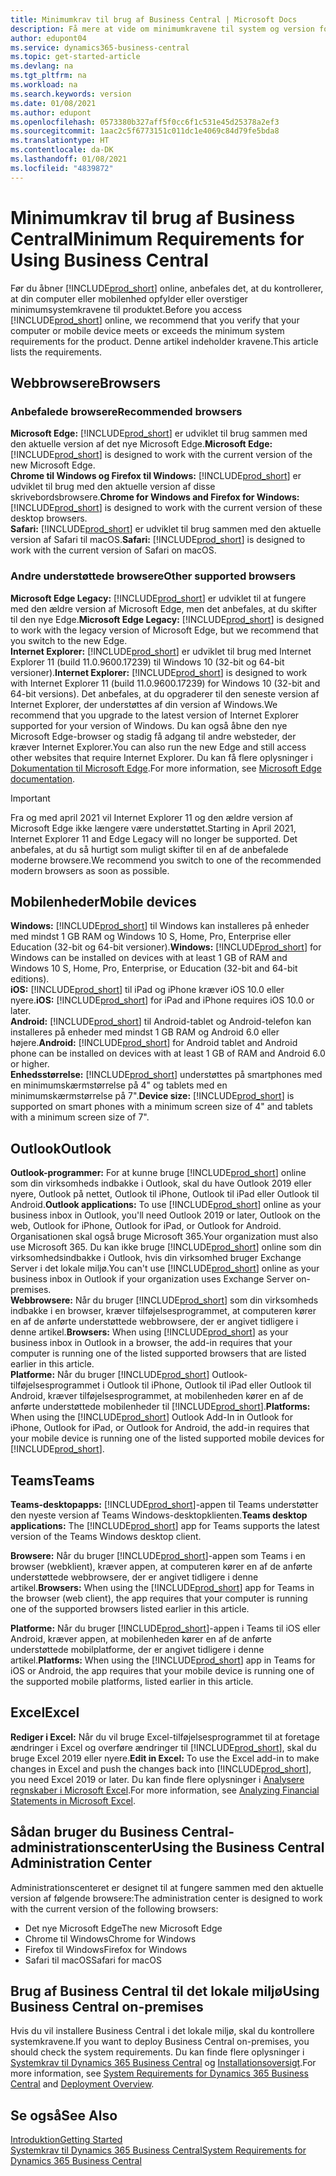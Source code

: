 ```yaml
---
title: Minimumkrav til brug af Business Central | Microsoft Docs
description: Få mere at vide om minimumkravene til system og version for brug af Business Central online.
author: edupont04
ms.service: dynamics365-business-central
ms.topic: get-started-article
ms.devlang: na
ms.tgt_pltfrm: na
ms.workload: na
ms.search.keywords: version
ms.date: 01/08/2021
ms.author: edupont
ms.openlocfilehash: 0573380b327aff5f0cc6f1c531e45d25378a2ef3
ms.sourcegitcommit: 1aac2c5f6773151c011dc1e4069c84d79fe5bda8
ms.translationtype: HT
ms.contentlocale: da-DK
ms.lasthandoff: 01/08/2021
ms.locfileid: "4839872"
---
```

# <a name="minimum-requirements-for-using-business-central"></a><span data-ttu-id="f75a3-103">Minimumkrav til brug af Business Central</span><span class="sxs-lookup"><span data-stu-id="f75a3-103">Minimum Requirements for Using Business Central</span></span>

<span data-ttu-id="f75a3-104">Før du åbner [!INCLUDE[prod_short](includes/prod_short.md)] online, anbefales det, at du kontrollerer, at din computer eller mobilenhed opfylder eller overstiger minimumsystemkravene til produktet.</span><span class="sxs-lookup"><span data-stu-id="f75a3-104">Before you access [!INCLUDE[prod_short](includes/prod_short.md)] online, we recommend that you verify that your computer or mobile device meets or exceeds the minimum system requirements for the product.</span></span> <span data-ttu-id="f75a3-105">Denne artikel indeholder kravene.</span><span class="sxs-lookup"><span data-stu-id="f75a3-105">This article lists the requirements.</span></span>  

## <a name="browsers"></a><span data-ttu-id="f75a3-106">Webbrowsere</span><span class="sxs-lookup"><span data-stu-id="f75a3-106">Browsers</span></span>

### <a name="recommended-browsers"></a><span data-ttu-id="f75a3-107">Anbefalede browsere</span><span class="sxs-lookup"><span data-stu-id="f75a3-107">Recommended browsers</span></span>

<span data-ttu-id="f75a3-108">**Microsoft Edge:** [!INCLUDE[prod_short](includes/prod_short.md)] er udviklet til brug sammen med den aktuelle version af det nye Microsoft Edge.</span><span class="sxs-lookup"><span data-stu-id="f75a3-108">**Microsoft Edge:** [!INCLUDE[prod_short](includes/prod_short.md)] is designed to work with the current version of the new Microsoft Edge.</span></span>  
<span data-ttu-id="f75a3-109">**Chrome til Windows og Firefox til Windows:** [!INCLUDE[prod_short](includes/prod_short.md)] er udviklet til brug med den aktuelle version af disse skrivebordsbrowsere.</span><span class="sxs-lookup"><span data-stu-id="f75a3-109">**Chrome for Windows and Firefox for Windows:** [!INCLUDE[prod_short](includes/prod_short.md)] is designed to work with the current version of these desktop browsers.</span></span>  
<span data-ttu-id="f75a3-110">**Safari:** [!INCLUDE[prod_short](includes/prod_short.md)] er udviklet til brug sammen med den aktuelle version af Safari til macOS.</span><span class="sxs-lookup"><span data-stu-id="f75a3-110">**Safari:** [!INCLUDE[prod_short](includes/prod_short.md)] is designed to work with the current version of Safari on macOS.</span></span>  

### <a name="other-supported-browsers"></a><span data-ttu-id="f75a3-111">Andre understøttede browsere</span><span class="sxs-lookup"><span data-stu-id="f75a3-111">Other supported browsers</span></span>

<span data-ttu-id="f75a3-112">**Microsoft Edge Legacy:** [!INCLUDE[prod_short](includes/prod_short.md)] er udviklet til at fungere med den ældre version af Microsoft Edge, men det anbefales, at du skifter til den nye Edge.</span><span class="sxs-lookup"><span data-stu-id="f75a3-112">**Microsoft Edge Legacy:** [!INCLUDE[prod_short](includes/prod_short.md)] is designed to work with the legacy version of Microsoft Edge, but we recommend that you switch to the new Edge.</span></span>  
<span data-ttu-id="f75a3-113">**Internet Explorer:** [!INCLUDE[prod_short](includes/prod_short.md)] er udviklet til brug med Internet Explorer 11 (build 11.0.9600.17239) til Windows 10 (32-bit og 64-bit versioner).</span><span class="sxs-lookup"><span data-stu-id="f75a3-113">**Internet Explorer:** [!INCLUDE[prod_short](includes/prod_short.md)] is designed to work with Internet Explorer 11 (build 11.0.9600.17239) for Windows 10 (32-bit and 64-bit versions).</span></span> <span data-ttu-id="f75a3-114">Det anbefales, at du opgraderer til den seneste version af Internet Explorer, der understøttes af din version af Windows.</span><span class="sxs-lookup"><span data-stu-id="f75a3-114">We recommend that you upgrade to the latest version of Internet Explorer supported for your version of Windows.</span></span> <span data-ttu-id="f75a3-115">Du kan også åbne den nye Microsoft Edge-browser og stadig få adgang til andre websteder, der kræver Internet Explorer.</span><span class="sxs-lookup"><span data-stu-id="f75a3-115">You can also run the new Edge and still access other websites that require Internet Explorer.</span></span> <span data-ttu-id="f75a3-116">Du kan få flere oplysninger i [Dokumentation til Microsoft Edge](/deployedge/edge-ie-mode).</span><span class="sxs-lookup"><span data-stu-id="f75a3-116">For more information, see [Microsoft Edge documentation](/deployedge/edge-ie-mode).</span></span>

> [!IMPORTANT]
> <span data-ttu-id="f75a3-117">Fra og med april 2021 vil Internet Explorer 11 og den ældre version af Microsoft Edge ikke længere være understøttet.</span><span class="sxs-lookup"><span data-stu-id="f75a3-117">Starting in April 2021, Internet Explorer 11 and Edge Legacy will no longer be supported.</span></span> <span data-ttu-id="f75a3-118">Det anbefales, at du så hurtigt som muligt skifter til en af de anbefalede moderne browsere.</span><span class="sxs-lookup"><span data-stu-id="f75a3-118">We recommend you switch to one of the recommended modern browsers as soon as possible.</span></span>

## <a name="mobile-devices"></a><span data-ttu-id="f75a3-119">Mobilenheder</span><span class="sxs-lookup"><span data-stu-id="f75a3-119">Mobile devices</span></span>

<span data-ttu-id="f75a3-120">**Windows:** [!INCLUDE[prod_short](includes/prod_short.md)] til Windows kan installeres på enheder med mindst 1 GB RAM og Windows 10 S, Home, Pro, Enterprise eller Education (32-bit og 64-bit versioner).</span><span class="sxs-lookup"><span data-stu-id="f75a3-120">**Windows:** [!INCLUDE[prod_short](includes/prod_short.md)] for Windows can be installed on devices with at least 1 GB of RAM and Windows 10 S, Home, Pro, Enterprise, or Education (32-bit and 64-bit editions).</span></span>  
<span data-ttu-id="f75a3-121">**iOS:** [!INCLUDE[prod_short](includes/prod_short.md)] til iPad og iPhone kræver iOS 10.0 eller nyere.</span><span class="sxs-lookup"><span data-stu-id="f75a3-121">**iOS:** [!INCLUDE[prod_short](includes/prod_short.md)] for iPad and iPhone requires iOS 10.0 or later.</span></span>  
<span data-ttu-id="f75a3-122">**Android:** [!INCLUDE[prod_short](includes/prod_short.md)] til Android-tablet og Android-telefon kan installeres på enheder med mindst 1 GB RAM og Android 6.0 eller højere.</span><span class="sxs-lookup"><span data-stu-id="f75a3-122">**Android:** [!INCLUDE[prod_short](includes/prod_short.md)] for Android tablet and Android phone can be installed on devices with at least 1 GB of RAM and Android 6.0 or higher.</span></span>  
<span data-ttu-id="f75a3-123">**Enhedsstørrelse:** [!INCLUDE[prod_short](includes/prod_short.md)] understøttes på smartphones med en minimumskærmstørrelse på 4" og tablets med en minimumskærmstørrelse på 7".</span><span class="sxs-lookup"><span data-stu-id="f75a3-123">**Device size:** [!INCLUDE[prod_short](includes/prod_short.md)] is supported on smart phones with a minimum screen size of 4" and tablets with a minimum screen size of 7".</span></span>  

## <a name="outlook"></a><span data-ttu-id="f75a3-124">Outlook</span><span class="sxs-lookup"><span data-stu-id="f75a3-124">Outlook</span></span>

<span data-ttu-id="f75a3-125">**Outlook-programmer:** For at kunne bruge [!INCLUDE[prod_short](includes/prod_short.md)] online som din virksomheds indbakke i Outlook, skal du have Outlook 2019 eller nyere, Outlook på nettet, Outlook til iPhone, Outlook til iPad eller Outlook til Android.</span><span class="sxs-lookup"><span data-stu-id="f75a3-125">**Outlook applications:** To use [!INCLUDE[prod_short](includes/prod_short.md)] online as your business inbox in Outlook, you'll need Outlook 2019 or later, Outlook on the web, Outlook for iPhone, Outlook for iPad, or Outlook for Android.</span></span> <span data-ttu-id="f75a3-126">Organisationen skal også bruge Microsoft 365.</span><span class="sxs-lookup"><span data-stu-id="f75a3-126">Your organization must also use Microsoft 365.</span></span> <span data-ttu-id="f75a3-127">Du kan ikke bruge [!INCLUDE[prod_short](includes/prod_short.md)] online som din virksomhedsindbakke i Outlook, hvis din virksomhed bruger Exchange Server i det lokale miljø.</span><span class="sxs-lookup"><span data-stu-id="f75a3-127">You can't use [!INCLUDE[prod_short](includes/prod_short.md)] online as your business inbox in Outlook if your organization uses Exchange Server on-premises.</span></span>  
<span data-ttu-id="f75a3-128">**Webbrowsere:** Når du bruger [!INCLUDE[prod_short](includes/prod_short.md)] som din virksomheds indbakke i en browser, kræver tilføjelsesprogrammet, at computeren kører en af de anførte understøttede webbrowsere, der er angivet tidligere i denne artikel.</span><span class="sxs-lookup"><span data-stu-id="f75a3-128">**Browsers:** When using [!INCLUDE[prod_short](includes/prod_short.md)] as your business inbox in Outlook in a browser, the add-in requires that your computer is running one of the listed supported browsers that are listed earlier in this article.</span></span>  
<span data-ttu-id="f75a3-129">**Platforme:** Når du bruger [!INCLUDE[prod_short](includes/prod_short.md)] Outlook-tilføjelsesprogrammet i Outlook til iPhone, Outlook til iPad eller Outlook til Android, kræver tilføjelsesprogrammet, at mobilenheden kører en af de anførte understøttede mobilenheder til [!INCLUDE[prod_short](includes/prod_short.md)].</span><span class="sxs-lookup"><span data-stu-id="f75a3-129">**Platforms:** When using the [!INCLUDE[prod_short](includes/prod_short.md)] Outlook Add-In in Outlook for iPhone, Outlook for iPad, or Outlook for Android, the add-in requires that your mobile device is running one of the listed supported mobile devices for [!INCLUDE[prod_short](includes/prod_short.md)].</span></span>  

## <a name="teams"></a><span data-ttu-id="f75a3-130">Teams</span><span class="sxs-lookup"><span data-stu-id="f75a3-130">Teams</span></span>

<span data-ttu-id="f75a3-131">**Teams-desktopapps:** [!INCLUDE[prod_short](includes/prod_short.md)]-appen til Teams understøtter den nyeste version af Teams Windows-desktopklienten.</span><span class="sxs-lookup"><span data-stu-id="f75a3-131">**Teams desktop applications:** The [!INCLUDE[prod_short](includes/prod_short.md)] app for Teams supports the latest version of the Teams Windows desktop client.</span></span> 

<span data-ttu-id="f75a3-132">**Browsere:** Når du bruger [!INCLUDE[prod_short](includes/prod_short.md)]-appen som Teams i en browser (webklient), kræver appen, at computeren kører en af de anførte understøttede webbrowsere, der er angivet tidligere i denne artikel.</span><span class="sxs-lookup"><span data-stu-id="f75a3-132">**Browsers:** When using the [!INCLUDE[prod_short](includes/prod_short.md)] app for Teams in the browser (web client), the app requires that your computer is running one of the supported browsers listed earlier in this article.</span></span> 

<span data-ttu-id="f75a3-133">**Platforme:** Når du bruger [!INCLUDE[prod_short](includes/prod_short.md)]-appen i Teams til iOS eller Android, kræver appen, at mobilenheden kører en af de anførte understøttede mobilplatforme, der er angivet tidligere i denne artikel.</span><span class="sxs-lookup"><span data-stu-id="f75a3-133">**Platforms:** When using the [!INCLUDE[prod_short](includes/prod_short.md)] app in Teams for iOS or Android, the app requires that your mobile device is running one of the supported mobile platforms, listed earlier in this article.</span></span>

## <a name="excel"></a><span data-ttu-id="f75a3-134">Excel</span><span class="sxs-lookup"><span data-stu-id="f75a3-134">Excel</span></span>

<span data-ttu-id="f75a3-135">**Rediger i Excel:** Når du vil bruge Excel-tilføjelsesprogrammet til at foretage ændringer i Excel og overføre ændringer til [!INCLUDE[prod_short](includes/prod_short.md)], skal du bruge Excel 2019 eller nyere.</span><span class="sxs-lookup"><span data-stu-id="f75a3-135">**Edit in Excel:** To use the Excel add-in to make changes in Excel and push the changes back into [!INCLUDE[prod_short](includes/prod_short.md)], you need Excel 2019 or later.</span></span> <span data-ttu-id="f75a3-136">Du kan finde flere oplysninger i [Analysere regnskaber i Microsoft Excel](finance-analyze-excel.md).</span><span class="sxs-lookup"><span data-stu-id="f75a3-136">For more information, see [Analyzing Financial Statements in Microsoft Excel](finance-analyze-excel.md).</span></span>  

## <a name="using-the-business-central-administration-center"></a><a name="TAC"></a> <span data-ttu-id="f75a3-137">Sådan bruger du Business Central-administrationscenter</span><span class="sxs-lookup"><span data-stu-id="f75a3-137">Using the Business Central Administration Center</span></span>

<span data-ttu-id="f75a3-138">Administrationscenteret er designet til at fungere sammen med den aktuelle version af følgende browsere:</span><span class="sxs-lookup"><span data-stu-id="f75a3-138">The administration center is designed to work with the current version of the following browsers:</span></span>

- <span data-ttu-id="f75a3-139">Det nye Microsoft Edge</span><span class="sxs-lookup"><span data-stu-id="f75a3-139">The new Microsoft Edge</span></span>
- <span data-ttu-id="f75a3-140">Chrome til Windows</span><span class="sxs-lookup"><span data-stu-id="f75a3-140">Chrome for Windows</span></span>
- <span data-ttu-id="f75a3-141">Firefox til Windows</span><span class="sxs-lookup"><span data-stu-id="f75a3-141">Firefox for Windows</span></span>
- <span data-ttu-id="f75a3-142">Safari til macOS</span><span class="sxs-lookup"><span data-stu-id="f75a3-142">Safari for macOS</span></span>

## <a name="using-business-central-on-premises"></a><span data-ttu-id="f75a3-143">Brug af Business Central til det lokale miljø</span><span class="sxs-lookup"><span data-stu-id="f75a3-143">Using Business Central on-premises</span></span>

<span data-ttu-id="f75a3-144">Hvis du vil installere Business Central i det lokale miljø, skal du kontrollere systemkravene.</span><span class="sxs-lookup"><span data-stu-id="f75a3-144">If you want to deploy Business Central on-premises, you should check the system requirements.</span></span> <span data-ttu-id="f75a3-145">Du kan finde flere oplysninger i [Systemkrav til Dynamics 365 Business Central](/dynamics365/business-central/dev-itpro/deployment/system-requirement-business-central-v17) og [Installationsoversigt](/dynamics365/business-central/dev-itpro/deployment/deployment).</span><span class="sxs-lookup"><span data-stu-id="f75a3-145">For more information, see [System Requirements for Dynamics 365 Business Central](/dynamics365/business-central/dev-itpro/deployment/system-requirement-business-central-v17) and [Deployment Overview](/dynamics365/business-central/dev-itpro/deployment/deployment).</span></span>  

## <a name="see-also"></a><span data-ttu-id="f75a3-146">Se også</span><span class="sxs-lookup"><span data-stu-id="f75a3-146">See Also</span></span>

[<span data-ttu-id="f75a3-147">Introduktion</span><span class="sxs-lookup"><span data-stu-id="f75a3-147">Getting Started</span></span>](product-get-started.md)  
[<span data-ttu-id="f75a3-148">Systemkrav til Dynamics 365 Business Central</span><span class="sxs-lookup"><span data-stu-id="f75a3-148">System Requirements for Dynamics 365 Business Central</span></span>](/dynamics365/business-central/dev-itpro/deployment/system-requirement-business-central-v17)  
